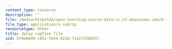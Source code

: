 ```yaml
---
content_type: resource
description: ''
file: /media/https%3A/open-learning-course-data-rc.s3.amazonaws.com/6-189-multicore-programming-primer-january-iap-2007/bf0a6649c8525b54822871a1733863fc_WikcTwXQXfA.vtt
file_type: application/x-subrip
resourcetype: Other
title: 3play caption file
uid: bf0a6649-c852-5b54-8228-71a1733863fc
---
```

